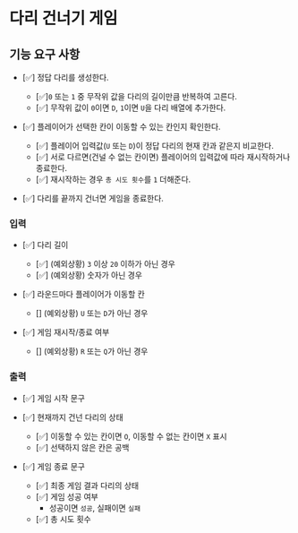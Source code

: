 # 다리 건너기 게임

## 기능 요구 사항

- [✅] 정답 다리를 생성한다.

  - [✅]`0` 또는 `1` 중 무작위 값을 다리의 길이만큼 반복하여 고른다.
  - [✅] 무작위 값이 `0`이면 `D`, `1`이면 `U`을 다리 배열에 추가한다.

- [✅] 플레이어가 선택한 칸이 이동할 수 있는 칸인지 확인한다.

  - [✅] 플레이어 입력값(`U` 또는 `D`)이 정답 다리의 현재 칸과 같은지 비교한다.
  - [✅] 서로 다르면(건널 수 없는 칸이면) 플레이어의 입력값에 따라 재시작하거나 종료한다.
  - [✅] 재시작하는 경우 `총 시도 횟수`를 `1` 더해준다.

- [✅] 다리를 끝까지 건너면 게임을 종료한다.

### 입력

- [✅] 다리 길이

  - [✅] (예외상황) `3` 이상 `20` 이하가 아닌 경우
  - [✅] (예외상황) 숫자가 아닌 경우

- [✅] 라운드마다 플레이어가 이동할 칸

  - [] (예외상황) `U` 또는 `D`가 아닌 경우

- [✅] 게임 재시작/종료 여부

  - [] (예외상황) `R` 또는 `Q`가 아닌 경우

### 출력

- [✅] 게임 시작 문구

- [✅] 현재까지 건넌 다리의 상태

  - [✅] 이동할 수 있는 칸이면 `O`, 이동할 수 없는 칸이면 `X` 표시
  - [✅] 선택하지 않은 칸은 공백

- [✅] 게임 종료 문구

  - [✅] 최종 게임 결과 다리의 상태
  - [✅] 게임 성공 여부
    - 성공이면 `성공`, 실패이면 `실패`
  - [✅] 총 시도 횟수
